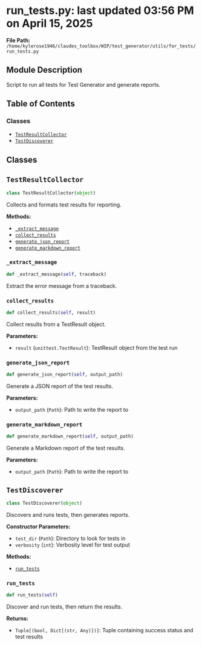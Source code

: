 # run_tests.py: last updated 03:56 PM on April 15, 2025

**File Path:** `/home/kylerose1946/claudes_toolbox/WIP/test_generator/utils/for_tests/run_tests.py`

## Module Description

Script to run all tests for Test Generator and generate reports.

## Table of Contents

### Classes

- [`TestResultCollector`](#testresultcollector)
- [`TestDiscoverer`](#testdiscoverer)

## Classes

## `TestResultCollector`

```python
class TestResultCollector(object)
```

Collects and formats test results for reporting.

**Methods:**

- [`_extract_message`](#_extract_message)
- [`collect_results`](#collect_results)
- [`generate_json_report`](#generate_json_report)
- [`generate_markdown_report`](#generate_markdown_report)

### `_extract_message`

```python
def _extract_message(self, traceback)
```

Extract the error message from a traceback.

### `collect_results`

```python
def collect_results(self, result)
```

Collect results from a TestResult object.

**Parameters:**

- `result` (`unittest.TestResult`): TestResult object from the test run

### `generate_json_report`

```python
def generate_json_report(self, output_path)
```

Generate a JSON report of the test results.

**Parameters:**

- `output_path` (`Path`): Path to write the report to

### `generate_markdown_report`

```python
def generate_markdown_report(self, output_path)
```

Generate a Markdown report of the test results.

**Parameters:**

- `output_path` (`Path`): Path to write the report to

## `TestDiscoverer`

```python
class TestDiscoverer(object)
```

Discovers and runs tests, then generates reports.

**Constructor Parameters:**

- `test_dir` (`Path`): Directory to look for tests in
- `verbosity` (`int`): Verbosity level for test output

**Methods:**

- [`run_tests`](#run_tests)

### `run_tests`

```python
def run_tests(self)
```

Discover and run tests, then return the results.

**Returns:**

- `Tuple[(bool, Dict[(str, Any)])]`: Tuple containing success status and test results
